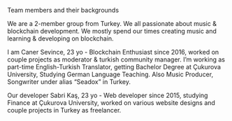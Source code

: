 Team members and their backgrounds

We are a 2-member group from Turkey. We all passionate about music & blockchain development. We mostly spend our times creating music and learning & developing on blockchain.


I am Caner Sevince, 23 yo - Blockchain Enthusiast since 2016, 
worked on couple projects as moderator & turkish community manager. 
I’m working as part-time English-Turkish Translator, 
getting Bachelor Degree at Çukurova University, 
Studying German Language Teaching. Also Music Producer, 
Songwriter under alias “Seadox” in Turkey. 


Our developer Sabri Kaş, 
23 yo - Web developer since 2015, 
studying Finance at Çukurova University, worked on various website designs and couple projects in Turkey as freelancer.
